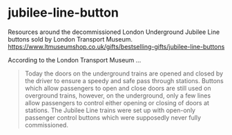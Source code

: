 # jubilee-line-button

Resources around the decommissioned London Underground Jubilee Line buttons sold by London Transport Museum.
https://www.ltmuseumshop.co.uk/gifts/bestselling-gifts/jubilee-line-buttons

According to the London Transport Museum ...

> Today the doors on the underground trains are opened and closed by the driver to ensure a speedy and safe pass through stations. Buttons which allow passengers to open and close doors are still used on overground trains, however, on the underground, only a few lines allow passengers to control either opening or closing of doors at stations. The Jubilee Line trains were set up with open-only passenger control buttons which were supposedly never fully commissioned. 

